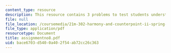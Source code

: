 ```yaml
---
content_type: resource
description: This resource contains 3 problems to test students understanding.
file: null
file_location: /coursemedia/21m-302-harmony-and-counterpoint-ii-spring-2005/bace6703d5400a402f54ab72cc26c363_assignmentno8.pdf
file_type: application/pdf
resourcetype: Document
title: assignmentno8.pdf
uid: bace6703-d540-0a40-2f54-ab72cc26c363
---
```

